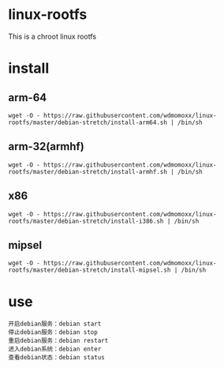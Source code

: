 # linux-rootfs
This is a chroot linux rootfs

# install
## arm-64
```
wget -O - https://raw.githubusercontent.com/wdmomoxx/linux-rootfs/master/debian-stretch/install-arm64.sh | /bin/sh
```
## arm-32(armhf)
```
wget -O - https://raw.githubusercontent.com/wdmomoxx/linux-rootfs/master/debian-stretch/install-armhf.sh | /bin/sh
```
## x86
```
wget -O - https://raw.githubusercontent.com/wdmomoxx/linux-rootfs/master/debian-stretch/install-i386.sh | /bin/sh
```
## mipsel
```
wget -O - https://raw.githubusercontent.com/wdmomoxx/linux-rootfs/master/debian-stretch/install-mipsel.sh | /bin/sh
```
# use
```
开启debian服务：debian start
停止debian服务：debian stop
重启debian服务：debian restart
进入debian系统：debian enter
查看debian状态：debian status
```
